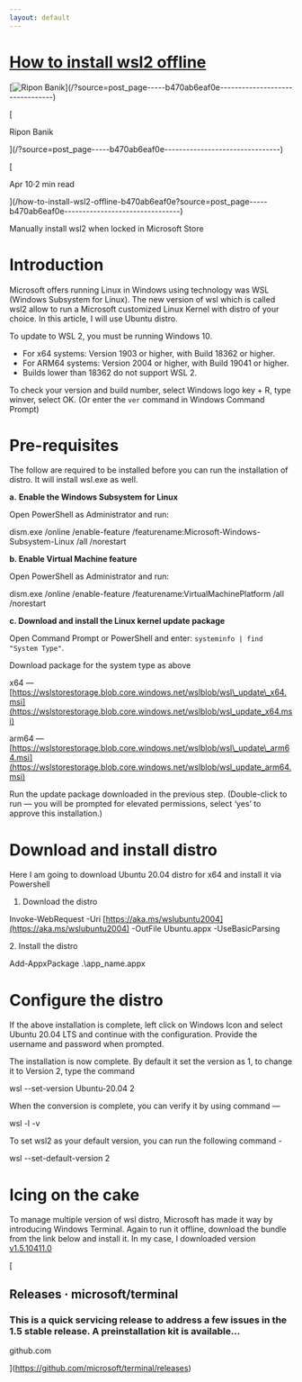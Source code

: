 ```yaml
---
layout: default
---
```


[How to install wsl2 offline](https://ripon-banik.medium.com/how-to-install-wsl2-offline-b470ab6eaf0e)
===========================

[![Ripon Banik](https://miro.medium.com/fit/c/56/56/0*eVdo4350dV6X3gOz.)](/?source=post_page-----b470ab6eaf0e--------------------------------)

[

Ripon Banik

](/?source=post_page-----b470ab6eaf0e--------------------------------)

[

Apr 10·2 min read

](/how-to-install-wsl2-offline-b470ab6eaf0e?source=post_page-----b470ab6eaf0e--------------------------------)

[](https://medium.com/m/signin?actionUrl=https%3A%2F%2Fmedium.com%2F_%2Fbookmark%2Fp%2Fb470ab6eaf0e&operation=register&redirect=https%3A%2F%2Fripon-banik.medium.com%2Fhow-to-install-wsl2-offline-b470ab6eaf0e&source=post_actions_header--------------------------bookmark_preview-----------)

Manually install wsl2 when locked in Microsoft Store

Introduction
============

Microsoft offers running Linux in Windows using technology was WSL (Windows Subsystem for Linux). The new version of wsl which is called wsl2 allow to run a Microsoft customized Linux Kernel with distro of your choice. In this article, I will use Ubuntu distro.

To update to WSL 2, you must be running Windows 10.

*   For x64 systems: Version 1903 or higher, with Build 18362 or higher.
*   For ARM64 systems: Version 2004 or higher, with Build 19041 or higher.
*   Builds lower than 18362 do not support WSL 2.

To check your version and build number, select Windows logo key + R, type winver, select OK. (Or enter the `ver` command in Windows Command Prompt)

Pre-requisites
==============

The follow are required to be installed before you can run the installation of distro. It will install wsl.exe as well.

**a.** **Enable the Windows Subsystem for Linux**

Open PowerShell as Administrator and run:

dism.exe /online /enable-feature /featurename:Microsoft-Windows-Subsystem-Linux /all /norestart

**b. Enable Virtual Machine feature**

Open PowerShell as Administrator and run:

dism.exe /online /enable-feature /featurename:VirtualMachinePlatform /all /norestart

**c. Download and install the Linux kernel update package**

Open Command Prompt or PowerShell and enter: `systeminfo | find "System Type"`.

Download package for the system type as above

x64 — [https://wslstorestorage.blob.core.windows.net/wslblob/wsl\_update\_x64.msi](https://wslstorestorage.blob.core.windows.net/wslblob/wsl_update_x64.msi)

arm64 — [https://wslstorestorage.blob.core.windows.net/wslblob/wsl\_update\_arm64.msi](https://wslstorestorage.blob.core.windows.net/wslblob/wsl_update_arm64.msi)

Run the update package downloaded in the previous step. (Double-click to run — you will be prompted for elevated permissions, select ‘yes’ to approve this installation.)

**Download and install distro**
===============================

Here I am going to download Ubuntu 20.04 distro for x64 and install it via Powershell

1.  Download the distro

Invoke-WebRequest -Uri [https://aka.ms/wslubuntu2004](https://aka.ms/wslubuntu2004) -OutFile Ubuntu.appx -UseBasicParsing

2\. Install the distro

Add-AppxPackage .\\app\_name.appx

Configure the distro
====================

If the above installation is complete, left click on Windows Icon and select Ubuntu 20.04 LTS and continue with the configuration. Provide the username and password when prompted.

The installation is now complete. By default it set the version as 1, to change it to Version 2, type the command

wsl --set-version Ubuntu-20.04 2

When the conversion is complete, you can verify it by using command —

wsl -l -v

To set wsl2 as your default version, you can run the following command -

wsl --set-default-version 2

Icing on the cake
=================

To manage multiple version of wsl distro, Microsoft has made it way by introducing Windows Terminal. Again to run it offline, download the bundle from the link below and install it. In my case, I downloaded version [v1.5.10411.0](http://Microsoft.WindowsTerminal_1.5.10411.0_8wekyb3d8bbwe.msixbundle)

[

Releases · microsoft/terminal
-----------------------------

### This is a quick servicing release to address a few issues in the 1.5 stable release. A preinstallation kit is available…

github.com



](https://github.com/microsoft/terminal/releases)